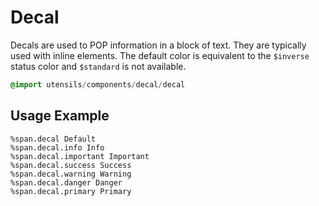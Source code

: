 
# Decal
Decals are used to <span class="decal important">POP</span> information in a block of text.
They are typically used with inline elements. The default color is
equivalent to the `$inverse` status color and `$standard` is not
available.


```sass
@import utensils/components/decal/decal
```

## Usage Example

```haml
%span.decal Default
%span.decal.info Info
%span.decal.important Important
%span.decal.success Success
%span.decal.warning Warning
%span.decal.danger Danger
%span.decal.primary Primary
```

